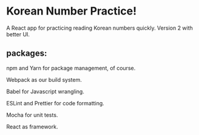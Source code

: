 # Korean Number Practice!

A React app for practicing reading Korean numbers quickly. Version 2 with better UI. 

## packages:

npm and Yarn for package management, of course.

Webpack as our build system.

Babel for Javascript wrangling.

ESLint and Prettier for code formatting.

Mocha for unit tests.

React as framework.

